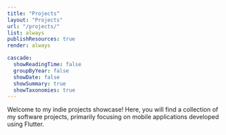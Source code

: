```yaml
---
title: "Projects"
layout: "Projects"
url: "/projects/"
list: always
publishResources: true
render: always

cascade:
  showReadingTime: false
  groupByYear: false
  showDate: false
  showSummary: true
  showTaxonomies: true
---
```

Welcome to my indie projects showcase! Here, you will find a collection of my software projects, primarily focusing on mobile applications developed using Flutter.